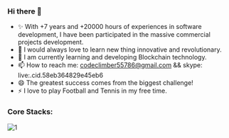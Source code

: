 ### Hi there 👋

<!--
**AwesomeCodeClimber/AwesomeCodeClimber** is a ✨ _special_ ✨ repository because its `README.md` (this file) appears on your GitHub profile.

Here are some ideas to get you started:

- 🔭 I’m currently working on ...
- 🌱 I’m currently learning ...
- 👯 I’m looking to collaborate on ...
- 🤔 I’m looking for help with ...
- 💬 Ask me about ...
- 📫 How to reach me: ...
- 😄 Pronouns: ...
- ⚡ Fun fact: ...
-->




- ✨ With +7 years and +20000 hours of experiences in software development, I have been participated in the massive commercial projects development.
- 🌱 I would always love to learn new thing innovative and revolutionary. 
- 🔭 I am currently learning and developing Blockchain technology.
- 📫 How to reach me: codeclimber55786@gmail.com  &&  skype: live:.cid.58eb364829e45eb6
- 😄 The greatest success comes from the biggest challenge!
- ⚡ I love to play Football and Tennis in my free time.


### Core Stacks:


![1](https://user-images.githubusercontent.com/95038746/145819966-74013ecb-7f33-4ce2-a0ac-66cb01960add.png)
